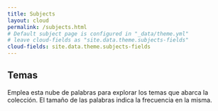 ```yaml
---
title: Subjects
layout: cloud
permalink: /subjects.html
# Default subject page is configured in "_data/theme.yml"
# leave cloud-fields as "site.data.theme.subjects-fields"
cloud-fields: site.data.theme.subjects-fields
---
```


## Temas

Emplea esta nube de palabras para explorar los temas que abarca la colección.
El tamaño de las palabras indica la frecuencia en la misma.
